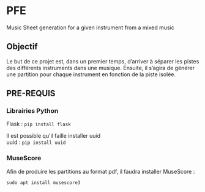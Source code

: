 # PFE
Music Sheet generation for a given instrument from a mixed music

## Objectif
Le but de ce projet est, dans un premier temps, d’arriver à séparer les pistes des différents instruments dans une musique. Ensuite, il s’agira de générer une partition pour chaque instrument en fonction de la piste isolée.


## PRE-REQUIS

### Librairies Python 
Flask : `pip install flask`

Il est possible qu'il faille installer uuid\
uuid : `pip install uuid`


### MuseScore

Afin de produire les partitions au format pdf, il faudra installer MuseScore : 

`sudo apt install musescore3`


